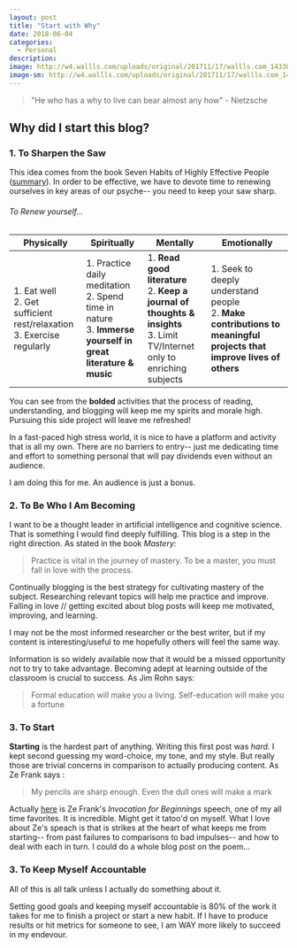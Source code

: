```yaml
---
layout: post
title: "Start with Why"
date: 2018-06-04
categories:
  - Personal
description:
image: http://w4.wallls.com/uploads/original/201711/17/wallls.com_143304.jpg
image-sm: http://w4.wallls.com/uploads/original/201711/17/wallls.com_143304.jpg
---
```


> "He who has a why to live can bear almost any how" - Nietzsche


## Why did I start this blog?
### 1. To Sharpen the Saw

This idea comes from the book Seven Habits of Highly Effective People ([summary](https://blog.hubspot.com/sales/habits-of-highly-effective-people-summary)). In order to be effective, we have to devote time to renewing ourselves in key areas of our psyche-- you need to keep your saw sharp.

###### To Renew yourself...
| Physically      | Spiritually | Mentally | Emotionally |
|-----------------|-------------|----------|-------------|
|1. Eat well<br>2. Get sufficient rest/relaxation<br>3. Exercise regularly| 1. Practice daily meditation<br>2. Spend time in nature<br>3. __Immerse yourself in great literature & music__|1. __Read good literature__<br>2. __Keep a journal of thoughts & insights__<br> 3. Limit TV/Internet only to enriching subjects| 1. Seek to deeply understand people<br> 2. __Make contributions to meaningful projects that improve lives of others__|

You can see from the __bolded__ activities that the process of reading, understanding, and blogging will keep me my spirits and morale high. Pursuing this side project will leave me refreshed!

In a fast-paced high stress world, it is nice to have a platform and activity that is all my own. There are no barriers to entry-- just me dedicating time and effort to something personal that will pay dividends even without an audience.

I am doing this for me. An audience is just a bonus.
### 2. To Be Who I Am Becoming

I want to be a thought leader in artificial intelligence and cognitive science. That is something I would find deeply fulfilling. This blog is a step in the right direction. As stated in the book *Mastery*:

> Practice is vital in the journey of mastery. To be a master, you must fall in love with the process.

Continually blogging is the best strategy for cultivating  mastery of the subject. Researching relevant topics will help me practice and improve. Falling in love // getting excited about blog posts will keep me motivated, improving, and learning.

I may not be the most informed researcher or the best writer, but if my content is interesting/useful to me hopefully others will feel the same way.

Information is so widely available now that it would be a missed opportunity not to try to take advantage. Becoming adept at learning outside of the classroom is crucial to success. As Jim Rohn says:

> Formal education will make you a living. Self-education will make you a fortune

### 3. To Start
**Starting** is the hardest part of anything. Writing this first post was *hard.* I kept second guessing my word-choice, my tone, and my style. But really those are trivial concerns in comparison to actually producing content. As Ze Frank says :
> My pencils are sharp enough. Even the dull ones will make a mark

Actually [here](https://www.youtube.com/watch?v=RYlCVwxoL_g) is Ze Frank's *Invocation for Beginnings* speech, one of my all time favorites. It is incredible. Might get it tatoo'd on myself. What I love about Ze's speach is that is strikes at the heart of what keeps me from starting-- from past failures to comparisons to bad impulses-- and how to deal with each in turn. I could do a whole blog post on the poem...

### 3. To Keep Myself Accountable

All of this is all talk unless I actually do something about it.

Setting good goals and keeping myself accountable is 80% of the work it takes for me to finish a project or start a new habit. If I have to produce results or hit metrics for someone to see, I am WAY more likely to succeed in my endevour.
